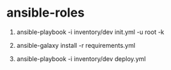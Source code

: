 # ansible-roles

1. ansible-playbook -i inventory/dev init.yml -u root -k

2. ansible-galaxy install -r requirements.yml

3. ansible-playbook -i inventory/dev deploy.yml
